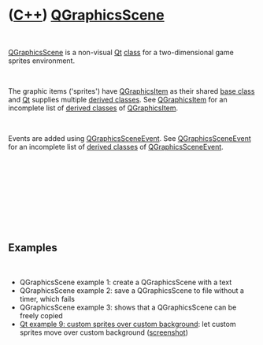 



 

 

 

 

 

([C++](Cpp.htm)) [QGraphicsScene](CppQGraphicsScene.htm)
========================================================

 

[QGraphicsScene](CppQGraphicsScene.htm) is a non-visual [Qt](CppQt.htm)
[class](CppClass.htm) for a two-dimensional game sprites environment.

 

The graphic items ('sprites') have [QGraphicsItem](CppQGraphicsItem.htm)
as their shared [base class](CppBaseClass.htm) and [Qt](CppQt.htm)
supplies multiple [derived classes](CppDerivedClass.htm). See
[QGraphicsItem](CppQGraphicsItem.htm) for an incomplete list of [derived
classes](CppDerivedClass.htm) of [QGraphicsItem](CppQGraphicsItem.htm).

 

Events are added using
[QGraphicsSceneEvent](CppQGraphicsSceneEvent.htm). See
[QGraphicsSceneEvent](CppQGraphicsSceneEvent.htm) for an incomplete list
of [derived classes](CppDerivedClass.htm) of
[QGraphicsSceneEvent](CppQGraphicsSceneEvent.htm).

 

 

 

 

 

Examples
--------

 

-   QGraphicsScene example 1: create a QGraphicsScene with a text
-   QGraphicsScene example 2: save a QGraphicsScene to file without a
    timer, which fails
-   QGraphicsScene example 3: shows that a QGraphicsScene can be freely
    copied
-   [Qt example 9: custom sprites over custom
    background](CppQtExample9.htm): let custom sprites move over custom
    background ([screenshot](CppQtExample9.png))

 

 

 

 

 

 





 



